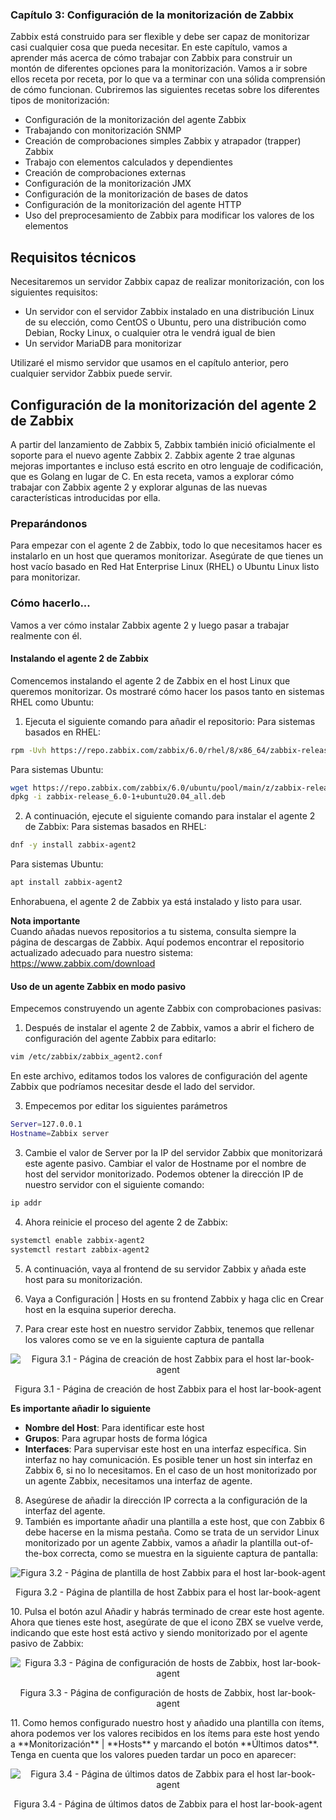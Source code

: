 ### Capítulo 3: Configuración de la monitorización de Zabbix
Zabbix está construido para ser flexible y debe ser capaz de monitorizar casi cualquier cosa que pueda necesitar. En este capítulo, vamos a aprender más acerca de cómo trabajar con Zabbix para construir un montón de diferentes opciones para la monitorización. Vamos a ir sobre ellos receta por receta, por lo que va a terminar con una sólida comprensión de cómo funcionan. Cubriremos las siguientes recetas sobre los diferentes tipos de monitorización:
- Configuración de la monitorización del agente Zabbix
- Trabajando con monitorización SNMP
- Creación de comprobaciones simples Zabbix y atrapador (trapper) Zabbix
- Trabajo con elementos calculados y dependientes
- Creación de comprobaciones externas
- Configuración de la monitorización JMX
- Configuración de la monitorización de bases de datos
- Configuración de la monitorización del agente HTTP
- Uso del preprocesamiento de Zabbix para modificar los valores de los elementos

## Requisitos técnicos
Necesitaremos un servidor Zabbix capaz de realizar monitorización, con los siguientes requisitos:
- Un servidor con el servidor Zabbix instalado en una distribución Linux de su elección, como CentOS o Ubuntu, pero una distribución como Debian, Rocky Linux, o cualquier otra le vendrá igual de bien
- Un servidor MariaDB para monitorizar

Utilizaré el mismo servidor que usamos en el capítulo anterior, pero cualquier servidor Zabbix puede servir.

## Configuración de la monitorización del agente 2 de Zabbix
A partir del lanzamiento de Zabbix 5, Zabbix también inició oficialmente el soporte para el nuevo agente Zabbix 2. Zabbix agente 2 trae algunas mejoras importantes e incluso está escrito en otro lenguaje de codificación, que es Golang en lugar de C.  En esta receta, vamos a explorar cómo trabajar con Zabbix agente 2 y explorar algunas de las nuevas características introducidas por ella.

### Preparándonos
Para empezar con el agente 2 de Zabbix, todo lo que necesitamos hacer es instalarlo en un host que queramos monitorizar. Asegúrate de que tienes un host vacío basado en Red Hat Enterprise Linux (RHEL) o Ubuntu Linux listo para monitorizar.

### Cómo hacerlo...
Vamos a ver cómo instalar Zabbix agente 2 y luego pasar a trabajar realmente con él.

#### Instalando el agente 2 de Zabbix
Comencemos instalando el agente 2 de Zabbix en el host Linux que queremos monitorizar. Os mostraré cómo hacer los pasos tanto en sistemas RHEL como Ubuntu:

1. Ejecuta el siguiente comando para añadir el repositorio:
Para sistemas basados en RHEL:
```bash
rpm -Uvh https://repo.zabbix.com/zabbix/6.0/rhel/8/x86_64/zabbix-release-6.0-1.el8.noarch.rpm
```
Para sistemas Ubuntu:
```bash
wget https://repo.zabbix.com/zabbix/6.0/ubuntu/pool/main/z/zabbix-release/zabbix-release_6.0-1+ubuntu20.04_all.deb
dpkg -i zabbix-release_6.0-1+ubuntu20.04_all.deb
```
2. A continuación, ejecute el siguiente comando para instalar el agente 2 de Zabbix:
Para sistemas basados en RHEL:
```bash
dnf -y install zabbix-agent2
```
Para sistemas Ubuntu:
```bash
apt install zabbix-agent2
```
Enhorabuena, el agente 2 de Zabbix ya está instalado y listo para usar.

**Nota importante** 
</br>
Cuando añadas nuevos repositorios a tu sistema, consulta siempre la página de descargas de Zabbix. Aquí podemos encontrar el repositorio actualizado adecuado para nuestro sistema:
https://www.zabbix.com/download

#### Uso de un agente Zabbix en modo pasivo
Empecemos construyendo un agente Zabbix con comprobaciones pasivas:

1. Después de instalar el agente 2 de Zabbix, vamos a abrir el fichero de configuración del agente Zabbix para editarlo:
```bash
vim /etc/zabbix/zabbix_agent2.conf
```
En este archivo, editamos todos los valores de configuración del agente Zabbix que podríamos necesitar desde el lado del servidor.

3. Empecemos por editar los siguientes parámetros
```bash
Server=127.0.0.1
Hostname=Zabbix server
```

3. Cambie el valor de Server por la IP del servidor Zabbix que monitorizará este agente pasivo. Cambiar el valor de Hostname por el nombre de host del servidor monitorizado. Podemos obtener la dirección IP de nuestro servidor con el siguiente comando:
```bash
ip addr
```

4.  Ahora reinicie el proceso del agente 2 de Zabbix:
```bash
systemctl enable zabbix-agent2
systemctl restart zabbix-agent2
```

5. A continuación, vaya al frontend de su servidor Zabbix y añada este host para su monitorización.

6. Vaya a Configuración | Hosts en su frontend Zabbix y haga clic en Crear host en la esquina superior derecha.

7. Para crear este host en nuestro servidor Zabbix, tenemos que rellenar los valores como se ve en la siguiente captura de pantalla
<p align = "center">
   <img src = "https://static.packt-cdn.com/products/9781803246918/graphics/image/B18275_03_001.jpg" alt=" Figura 3.1 - Página de creación de host Zabbix para el host lar-book-agent">
</p>   
<p align = "center">
Figura 3.1 - Página de creación de host Zabbix para el host lar-book-agent   
</p>

**Es importante añadir lo siguiente**

 - **Nombre del Host**: Para identificar este host
 -  **Grupos**: Para agrupar hosts de forma lógica
 - **Interfaces**: Para supervisar este host en una interfaz específica. Sin interfaz no hay comunicación. Es posible tener un host sin interfaz en Zabbix 6, si no lo necesitamos. En el caso de un host monitorizado por un agente Zabbix, necesitamos una interfaz de agente.

8. Asegúrese de añadir la dirección IP correcta a la configuración de la interfaz del agente.
9. También es importante añadir una plantilla a este host, que con Zabbix 6 debe hacerse en la misma pestaña. Como se trata de un servidor Linux monitorizado por un agente Zabbix, vamos a añadir la plantilla out-of-the-box correcta, como se muestra en la siguiente captura de pantalla:
<p align = "center">
   <img src = "https://static.packt-cdn.com/products/9781803246918/graphics/image/B18275_03_002.jpg" alt="Figura 3.2 - Página de plantilla de host Zabbix para el host lar-book-agent">
</p>   
<p align = "center">  
   Figura 3.2 - Página de plantilla de host Zabbix para el host lar-book-agent
</p>
10. Pulsa el botón azul Añadir y habrás terminado de crear este host agente. Ahora que tienes este host, asegúrate de que el icono ZBX se vuelve verde, indicando que este host está activo y siendo monitorizado por el agente pasivo de Zabbix:
<p align = "center">
   <img src = "https://static.packt-cdn.com/products/9781803246918/graphics/image/B18275_03_003.jpg" alt="Figura 3.3 - Página de configuración de hosts de Zabbix, host lar-book-agent">
</p>   
<p align = "center">
  Figura 3.3 - Página de configuración de hosts de Zabbix, host lar-book-agent
</p>
11. Como hemos configurado nuestro host y añadido una plantilla con ítems, ahora podemos ver los valores recibidos en los ítems para este host yendo a **Monitorización** | **Hosts** y marcando el botón **Últimos datos**. Tenga en cuenta que los valores pueden tardar un poco en aparecer:
<p align = "center">
   <img src = "https://static.packt-cdn.com/products/9781803246918/graphics/image/B18275_03_004.jpg" alt="Figura 3.4 - Página de últimos datos de Zabbix para el host lar-book-agent">
<p>
<p align = "center">  
   Figura 3.4 - Página de últimos datos de Zabbix para el host lar-book-agent
</p>

